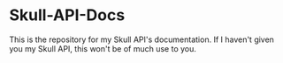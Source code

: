 # Skull-API-Docs

This is the repository for my Skull API's documentation. If I haven't given you my Skull API, this won't be of much use to you.
